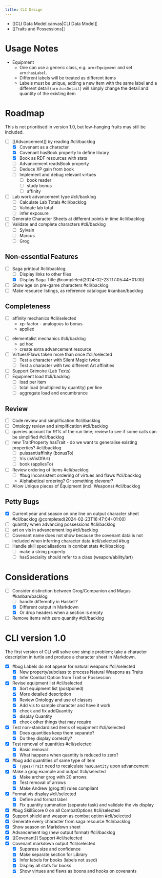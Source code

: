 ```yaml
---
title: CLI Design
---
```


+ [[CLI Data Model.canvas|CLI Data Model]]
+ [[Traits and Possessions]]



# Usage Notes

+ Equipment
	+ One can use a generic class, e.g. `arm:Equipment` and set `arm:hasLabel`.
	+ Different labels will be treated as different items
	+ Labels must be unique, adding a new item with the same label and a different detail (`arm:hasDetail`) will simply change the detail and quantity of the existing item

# Roadmap

This is not prioritised in version 1.0, but low-hanging fruits may still be included.

+ [ ] [[Advancement]] by reading #cli/backlog 
	+ [x] Covenant as a character
	+ [x] Covenant hasBook property to define library
	+ [x] Book as RDF resources with stats
	+ [ ] Advancement readsBook property
	+ [ ] Deduce XP gain from book
	+ [ ] Implement and debug relevant virtues
		+ [ ] book reader
		+ [ ] study bonus
		+ [ ] affinity
+ [ ] Lab work advancement type #cli/backlog 
	+ [ ] Calculate Lab Totals    #cli/backlog
	+ [ ] Validate lab total
	+ [ ] infer exposure
+ [ ] Generate Character Sheets at different points in time #cli/backlog 
+ [ ] Validate and complete characters #cli/backlog 
	+ [ ] Sylvain
	+ [ ] Marcus
	+ [ ] Grog

## Non-essential Features

+ [ ] Saga printout #cli/backlog 
	+ [ ] Display links to other files
	+ [x] Display Saga Title @completed(2024-02-23T17:05:44+01:00)
+ [ ] Show age on pre-game characters #cli/backlog 
+ [ ] Make resource listings, as reference catalogue #kanban/backlog 

## Completeness

- [ ] affinity mechanics #cli/selected 
    + xp-factor - analogous to bonus
    +  applied
+ [ ] elementalist mechanics  #cli/backlog 
    - ad hoc
    - create extra advancement resource
+ [ ] Virtues/Flaws taken more than once #cli/selected 
	+ [ ] Test a character with Silent Magic twice
	+ [ ] Test a character with two different Art affinities
+ [ ] Support Grimoire (Lab Texts)
+ [ ] Equipment load #cli/backlog 
	+ [ ] load per item
	+ [ ] total load (multiplied by quantity) per line
	+ [ ] aggregate load and encumbrance

## Review

+ [ ] Code review and simplification  #cli/backlog 
+ [ ] Ontology review and simplification  #cli/backlog 
+ [ ] queries account for 91% of the run time; review to see if some calls can be simplified #cli/backlog 
+ [ ] new TraitProperty hasTrait - do we want to generalise existing properties? #cli/backlog 
	+ [ ]  puissant/affinity (bonusTo)
	+ [ ] Vis (isVisOfArt)
	+ [ ] book (appliesTo)
+ [ ] Review ordering of items #cli/backlog 
	+ [ ] #bug  Inconsistent ordering of virtues and flaws #cli/backlog 
	+ Alphabetical ordering?  Or something cleverer?
+ [ ] Allow Unique pieces of Equipment (incl. Weapons)  #cli/backlog 

## Petty Bugs

+ [x] Current year and season on one line on output character sheet   #cli/backlog  @completed(2024-02-23T16:47:04+01:00)
+ [ ] quantity when advancing possessions #cli/backlog 
+ [ ] art on vis in advancement log #cli/backlog 
+ [ ] Covenant name does not show because the covenant data is not included when inferring character data  #cli/selected #bug 
+ [ ] Handle skill specialisations in combat stats #cli/backlog 
	+ [ ] make a string property
	+ [ ] hasSpeciality should refer to a class (weapon/ability/art)

# Considerations

+ [ ] Consider distinction between Grog/Companion and Magus #kanban/backlog 
	+ [ ] handle differently in Haskell?
	+ [x] Different output in Markdown
	+ [x] Or drop headers when a section is empty
+ [ ] Remove items with zero quantity #cli/backlog 

# CLI version 1.0

The first version of CLI will solve one simple problem; take a character description in turtle and produce a character sheet in Markdown.

+ [x] #bug Labels do not appear for natural weapons  #cli/selected 
	+ [x] New property/subclass to process Natural Weapons as Traits
	+ [x] Infer Combat Option from Trait or Possession
+ [x] Revise equipment list  #cli/selected 
	+ [x] Sort equipment list (postponed)
	+ [x] More detailed description
	+ [x] Review Ontology and use of classes
	+ [x] Add vis to sample character and have it work
	+ [x] check and fix addQuantity
	+ [x] display Quantity
	+ [x] check other things that may require 
+ [x] Test non-standardised items of equipment  #cli/selected 
	+ [x] Does quantities keep them separate?
	+ [x] Do they display correctly?
+ [x] Test removal of quantities  #cli/selected 
	+ [x] Basic removal
	+ [x] What happens when quantity is reduced to zero?
+ [x] #bug add quantities of same type of item
	+ [x] `Types/Trait` need to recalculate `hasQuantity` upon advancement
+ [x] Make a grog example and output  #cli/selected 
	+ [x] Make archer grog with 20 arrows
	+ [x] Test removal of arrows
	+ [x] Make Andrew (grog.ttl) rules compliant
+ [x] Format vis display #cli/selected 
	+ [x] Define and format label
	+ [x] Fix quantity summation (separate task) and validate the vis display
+ [x] #bug  SkillScore 0 on all CombatOptions #cli/selected 
+ [x] Support shield and weapon as combat option #cli/selected 
+ [x] Generate every character from saga resource #cli/backlog 
+ [x] Show season on Markdown sheet
+ [x] Advancement log (new output format)  #cli/backlog 
+ [x] [[Covenant]] Support #cli/selected 
+ [x] Covenant markdown output #cli/selected 
	+ [x] Suppress size and confidence
	+ [x] Make separate section for Library
	+ [x] Infer labels for books (labels not used)
	+ [x] Display all stats for books
	+ [x] Show virtues and flaws as boons and hooks on covenants
